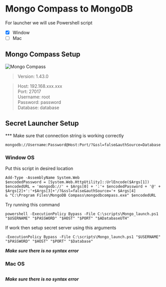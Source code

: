 # Mongo Compass to MongoDB
For launcher we will use Powershell script
- [x] Window
- [ ] Mac

## Mongo Compass Setup

![Mongo Compass](\PIC\MongoC-ver.png)
>Version: 1.43.0

> Host: 192.168.xxx.xxx  
> Port: 27017  
> Username: root  
> Password: password  
> Database: database  

## Secret Launcher Setup

*** Make sure that connection string is working correctly
```
mongodb://Username:Password@Host:Port/?&ssl=false&authSource=Database
```

### Window OS

Put this script in desired location

```
Add-Type -AssemblyName System.Web
$encodedPassword = [System.Web.HttpUtility]::UrlEncode($Args[1])
$encodedURL = 'mongodb://' + $Args[0] + ':'+ $encodedPassword + '@' +
$Args[2]+':'+$Args[3]+'/?&ssl=false&authSource='+ $Args[4]
& "C:\Program Files\MongoDB Compass\mongodbcompass.exe" $encodedURL
```

Try running this command  

```
powershell -ExecutionPolicy Bypass -File C:\scripts\Mongo_launch.ps1 "$USERNAME" "$PASSWORD" "$HOST" "$PORT" "$ADatabaseUTH"
```

If work then setup secret server using this arguments

```
-ExecutionPolicy Bypass -File C:\scripts\Mongo_launch.ps1 "$USERNAME" "$PASSWORD" "$HOST" "$PORT" "$Database"
```

***Make sure there is no syntax error***

### Mac OS

```

```

***Make sure there is no syntax error***